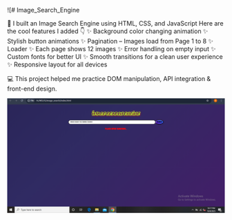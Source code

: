 ![# Image_Search_Engine

🚀 I built an Image Search Engine using HTML, CSS, and JavaScript
 Here are the cool features I added 👇
✨ Background color changing animation
 ✨ Stylish button animations
 ✨ Pagination – Images load from Page 1 to 8
✨ Loader 
 ✨ Each page shows 12 images
 ✨ Error handling on empty input
 ✨ Custom fonts for better UI
 ✨ Smooth transitions for a clean user experience
 ✨ Responsive layout for all devices

💻 This project helped me practice DOM manipulation, API integration & front-end design.

![image alt](https://github.com/abhi12-34/ImageSearchEngine/blob/main/Screenshot%202025-10-08%20221744.png?raw=true)
